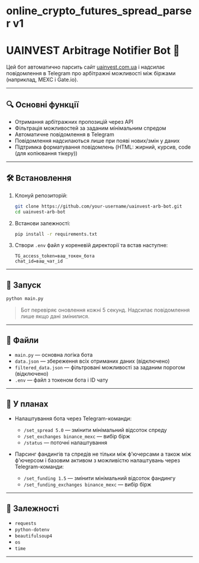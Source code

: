 # online_crypto_futures_spread_parser v1

# UAINVEST Arbitrage Notifier Bot 🤖

Цей бот автоматично парсить сайт [uainvest.com.ua](https://uainvest.com.ua/arbitrage) і надсилає повідомлення в Telegram про арбітражні можливості між біржами (наприклад, MEXC і Gate.io).

---

## 🔍 Основні функції

- Отримання арбітражних пропозицій через API
- Фільтрація можливостей за заданим мінімальним спредом
- Автоматичне повідомлення в Telegram
- Повідомлення надсилаються лише при появі нових/змін у даних
- Підтримка форматування повідомлень (HTML: жирний, курсив, code (для копіювання тікеру))

---

## 🛠️ Встановлення

1. Клонуй репозиторій:
   ```bash
   git clone https://github.com/your-username/uainvest-arb-bot.git
   cd uainvest-arb-bot
   ````

2. Встанови залежності:

   ```bash
   pip install -r requirements.txt
   ```

3. Створи `.env` файл у кореневій директорії та встав наступне:

   ```
   TG_access_token=ваш_токен_бота
   chat_id=ваш_чат_id
   ```

---

## 🚀 Запуск

```bash
python main.py
```

> Бот перевіряє оновлення кожні 5 секунд. Надсилає повідомлення лише якщо дані змінилися.

---

## 📁 Файли

* `main.py` — основна логіка бота
* `data.json` — збереження всіх отриманих даних (відключено)
* `filtered_data.json` — фільтровані можливості за заданим порогом (відключено)
* `.env` — файл з токеном бота і ID чату

---

## 🔮 У планах

* Налаштування бота через Telegram-команди:

  * `/set_spread 5.0` — змінити мінімальний відсоток спреду
  * `/set_exchanges binance_mexc` — вибір бірж
  * `/status` — поточні налаштування

* Парсинг фандингів та спредів не тільки між ф'ючерсами а також між ф'ючерсом і базовим активом з можливістю налаштувань через Telegram-команди:

  * `/set_funding 1.5` — змінити мінімальний відсоток фандингу
  * `/set_funding_exchanges binance_mexc` — вибір бірж

---

## 📌 Залежності

* `requests`
* `python-dotenv`
* `beautifulsoup4`
* `os`
* `time`

---

